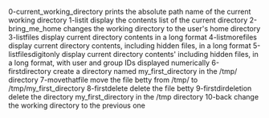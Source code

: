 0-current_working_directory prints the absolute path name of the current working directory
1-listit display the contents list of the current directory
2-bring_me_home changes the working directory to the user's home directory
3-listfiles display current directory contents in a long format
4-listmorefiles display current directory contents, including hidden files, in a long format
5-listfilesdigitonly display current directory contents' including hidden files, in a long format, with user and group IDs displayed numerically
6-firstdirectory create a directory named my_first_directory in the /tmp/ directory
7-movethatfile move the file betty from /tmp/ to /tmp/my_first_directory
8-firstdelete delete the file betty
9-firstdirdeletion delete the directory my_first_directory in the /tmp directory
10-back change the working directory to the previous one